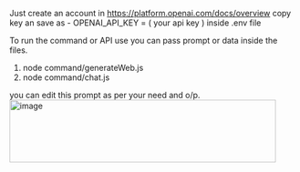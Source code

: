 Just create an account in 
https://platform.openai.com/docs/overview
copy key an save as - OPENAI_API_KEY = ( your api key ) inside .env file

To run the command or API use 
you can pass prompt or data inside the files.
1) node command/generateWeb.js
2) node command/chat.js

you can edit this prompt as per your need and o/p.
<img width="467" height="110" alt="image" src="https://github.com/user-attachments/assets/335cc29b-dc49-4bf1-9860-b47363a86e0d" />

